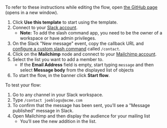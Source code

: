 To refer to these instructions while editing the flow, open [the GitHub page](https://github.com/ot4i/app-connect-templates/blob/main/resources/markdown/Add%20a%20Mailchimp%20subscriber%20from%20a%20Slack%20slash%20command_instructions.md) (opens in a new window).

1. Click **Use this template** to start using the template.
1. Connect to your [Slack account](https://ibm.biz/aasslack).
    - **Note:** To add the slash command app, you need to be the owner of a workspace or have admin privileges.
1. On the Slack "New message" event, copy the callback URL and [configure a custom slash command](https://www.ibm.com/docs/en/app-connect/saas?topic=apps-slack#index__consider-general) called `/contact`.
1. Click on the **Mailchimp** node and connect to your [Mailchimp account](https://ibm.biz/aasmailchimp).
1. Select the list you want to add a member to.
    - If the **Email Address** field is empty, start typing ``message`` and then select **Message body** from the displayed list of objects
1. To start the flow, in the banner click **Start flow**.

To test your flow:

1. Go to any channel in your Slack workspace.
1. Type ``/contact joeblogs@acme.com``
1. To confirm that the message has been sent, you’ll see a "Message published" message in Slack.
1. Open Mailchimp and then display the audience for your mailing list
    - You’ll see the new addition in the list.
